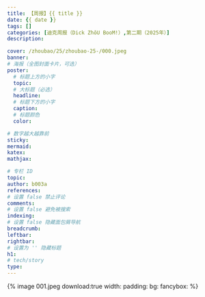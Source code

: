 ```yaml
---
title: 【周报】{{ title }}
date: {{ date }}
tags: []
categories: [迪克周报（Dick ZhǒU BooM!）,第二期（2025年）]
description: 

cover: /zhoubao/25/zhoubao-25-/000.jpeg
banner:
# 海报（全图封面卡片，可选）
poster:
  # 标题上方的小字
  topic:
  # 大标题（必选）
  headline:
  # 标题下方的小字
  caption:
  # 标题颜色
  color:

# 数字越大越靠前
sticky:
mermaid:
katex: 
mathjax: 

# 专栏 ID
topic: 
author: b003a
references:
# 设置 false 禁止评论
comments: 
# 设置 false 避免被搜索
indexing: 
# 设置 false 隐藏面包屑导航
breadcrumb: 
leftbar: 
rightbar:
# 设置为 '' 隐藏标题
h1: 
# tech/story
type: 
---
```


{% image 001.jpeg download:true width: padding: bg: fancybox: %}